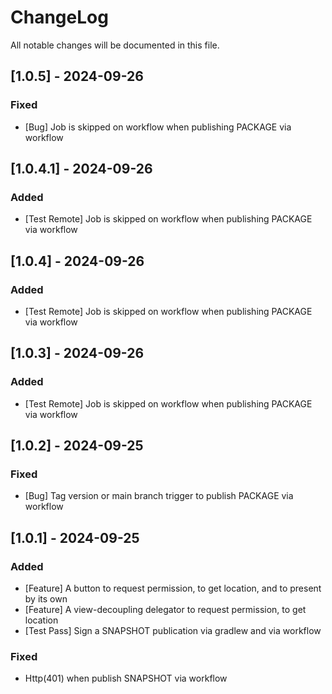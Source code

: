 # ChangeLog

All notable changes will be documented in this file.



## [1.0.5] - 2024-09-26
### Fixed
- [Bug] Job is skipped on workflow when publishing PACKAGE via workflow


## [1.0.4.1] - 2024-09-26
### Added
- [Test Remote] Job is skipped on workflow when publishing PACKAGE via workflow


## [1.0.4] - 2024-09-26
### Added
- [Test Remote] Job is skipped on workflow when publishing PACKAGE via workflow


## [1.0.3] - 2024-09-26
### Added
- [Test Remote] Job is skipped on workflow when publishing PACKAGE via workflow


## [1.0.2] - 2024-09-25
### Fixed
- [Bug] Tag version or main branch trigger to publish PACKAGE via workflow


## [1.0.1] - 2024-09-25
### Added
- [Feature] A button to request permission, to get location, and to present by its own
- [Feature] A view-decoupling delegator to request permission, to get location
- [Test Pass] Sign a SNAPSHOT publication via gradlew and via workflow

### Fixed
- Http(401) when publish SNAPSHOT via workflow

